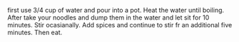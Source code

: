 first use 3/4 cup of water and pour into a pot. Heat the water until boiling. After take your noodles and dump them in the water and let sit for 10 minutes. Stir ocasianally. Add spices and continue to stir fr an additional five minutes. Then eat. 